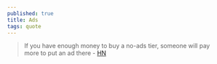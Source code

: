 ```yaml
---
published: true
title: Ads
tags: quote
---
```

> If you have enough money to buy a no-ads tier, someone will pay more to put an ad there - [HN](https://news.ycombinator.com/item?id=29079652)

